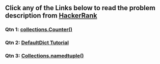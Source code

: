 ## Click any of the Links below to read the problem description from [HackerRank](https://www.hackerrank.com/)

### Qtn 1: [collections.Counter()](https://www.hackerrank.com/challenges/collections-counter/problem?isFullScreen=true)

### Qtn 2: [DefaultDict Tutorial](https://www.hackerrank.com/challenges/defaultdict-tutorial/problem?isFullScreen=true)

### Qtn 3: [Collections.namedtuple()](https://www.hackerrank.com/challenges/py-collections-namedtuple/problem?isFullScreen=true)
